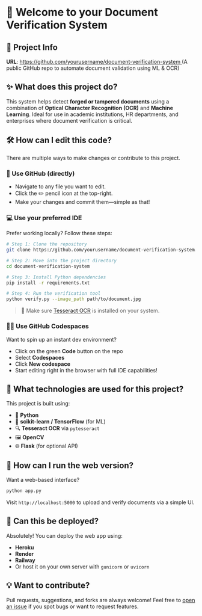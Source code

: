 # 👋 Welcome to your Document Verification System

## 📘 Project Info

**URL**: [https://github.com/yourusername/document-verification-system ](https://github.com/Cyb3rock/vigilant-document-guardian.git) 
(A public GitHub repo to automate document validation using ML & OCR)

## ✨ What does this project do?

This system helps detect **forged or tampered documents** using a combination of **Optical Character Recognition (OCR)** and **Machine Learning**. Ideal for use in academic institutions, HR departments, and enterprises where document verification is critical.

## 🛠️ How can I edit this code?

There are multiple ways to make changes or contribute to this project.

### 🧠 Use GitHub (directly)

- Navigate to any file you want to edit.
- Click the ✏️ pencil icon at the top-right.
- Make your changes and commit them—simple as that!

### 💻 Use your preferred IDE

Prefer working locally? Follow these steps:

```bash
# Step 1: Clone the repository
git clone https://github.com/yourusername/document-verification-system.git

# Step 2: Move into the project directory
cd document-verification-system

# Step 3: Install Python dependencies
pip install -r requirements.txt

# Step 4: Run the verification tool
python verify.py --image_path path/to/document.jpg
```

> 🧠 Make sure [Tesseract OCR](https://github.com/tesseract-ocr/tesseract) is installed on your system.

### 🧑‍💻 Use GitHub Codespaces

Want to spin up an instant dev environment?

- Click on the green **Code** button on the repo
- Select **Codespaces**
- Click **New codespace**
- Start editing right in the browser with full IDE capabilities!

## 🧰 What technologies are used for this project?

This project is built using:

- 🐍 **Python**
- 🧠 **scikit-learn / TensorFlow** (for ML)
- 🔍 **Tesseract OCR** via `pytesseract`
- 🖼️ **OpenCV**
- 🌐 **Flask** (for optional API)

## 🚀 How can I run the web version?

Want a web-based interface?

```bash
python app.py
```

Visit `http://localhost:5000` to upload and verify documents via a simple UI.

## 🧠 Can this be deployed?

Absolutely! You can deploy the web app using:

- **Heroku**
- **Render**
- **Railway**
- Or host it on your own server with `gunicorn` or `uvicorn`

## 💡 Want to contribute?

Pull requests, suggestions, and forks are always welcome! Feel free to [open an issue](https://github.com/yourusername/document-verification-system/issues) if you spot bugs or want to request features.
